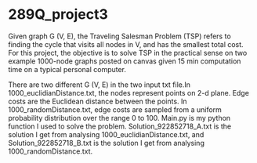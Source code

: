 # 289Q_project3

Given graph G (V, E), the Traveling Salesman Problem (TSP) refers to finding the cycle that visits all nodes in V, and has the smallest total cost. For this project, the objective is to solve TSP in the practical sense on two example 1000-node graphs posted on canvas given 15 min computation time on a typical personal computer. 

There are two different G (V, E) in the two input txt file.In  1000_euclidianDistance.txt, the nodes represent points on 2-d plane. Edge costs are the Euclidean distance between the points. In 1000_randomDistance.txt, edge costs are sampled from a uniform probability distribution over the range 0 to 100. Main.py is my python function I used to solve the problem. Solution_922852718_A.txt is the solution I get from analysing 1000_euclidianDistance.txt, and Solution_922852718_B.txt is the solution I get from analysing 1000_randomDistance.txt. 
